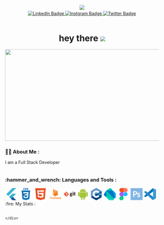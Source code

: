 <div id="header" align="center">
  <img src="https://media.giphy.com/media/ZOQVgjJsnq4Jkin0Xe/giphy.gif" width="200"/>
  <div id="badges">
  <a href="https://www.linkedin.com/in/bu%C4%9Fra-kul-a9929821a/">
    <img src="https://img.shields.io/badge/LinkedIn-blue?style=for-the-badge&logo=linkedin&logoColor=white" alt="LinkedIn Badge"/>
  </a>
  <a href="https://www.instagram.com/bogiedev/">
    <img src="https://img.shields.io/badge/Instagram-purple?style=for-the-badge&logo=instagram&logoColor=white" alt="Instgram Badge"/>
  </a>
  <a href="https://twitter.com/Bogiedev">
    <img src="https://img.shields.io/badge/Twitter-blue?style=for-the-badge&logo=twitter&logoColor=white" alt="Twitter Badge"/>
  </a>
</div>
<img src="https://komarev.com/ghpvc/?username=bogiemakesperfect&style=flat-square&color=blue" alt=""/>
  <h1>
  hey there
  <img src="https://media.giphy.com/media/hvRJCLFzcasrR4ia7z/giphy.gif" width="30px"/>
</h1>
</div>
<div align="center">
  <img src="https://media.giphy.com/media/ZVik7pBtu9dNS/giphy.gif" width="700" height="300"/>
</div>
<h3>
👨‍💻 About Me :</h3>

I am a Full Stack Developer

 <h1>
  
</h1>
<h3>
  :hammer_and_wrench: Languages and Tools : </h3>
  <div>
  <img src="https://github.com/devicons/devicon/blob/master/icons/flutter/flutter-original.svg" title="Flutter" alt="Flutter" width="40" height="40"/>&nbsp;
  <img src="https://github.com/devicons/devicon/blob/master/icons/css3/css3-plain-wordmark.svg"  title="CSS3" alt="CSS" width="40" height="40"/>&nbsp;
  <img src="https://github.com/devicons/devicon/blob/master/icons/html5/html5-original.svg" title="HTML5" alt="HTML" width="40" height="40"/>&nbsp;
  <img src="https://github.com/devicons/devicon/blob/master/icons/firebase/firebase-plain-wordmark.svg" title="Firebase" alt="Firebase" width="40" height="40"/>&nbsp;
  <img src="https://github.com/devicons/devicon/blob/master/icons/git/git-original-wordmark.svg" title="Git" **alt="Git" width="40" height="40"/>
  <img src="https://github.com/devicons/devicon/blob/master/icons/android/android-original.svg" title="Android" **alt="Android" width="40" height="40"/>
  <img src="https://github.com/devicons/devicon/blob/master/icons/cplusplus/cplusplus-original.svg" title="Cplusplus **alt="Cplusplus" width="40" height="40"/>
  <img src="https://github.com/devicons/devicon/blob/master/icons/dart/dart-original.svg" title="Dart" **alt="Dart" width="40" height="40"/>
  <img src="https://github.com/devicons/devicon/blob/master/icons/figma/figma-original.svg" title="Figma" **alt="Figma" width="40" height="40"/>
  <img src="https://github.com/devicons/devicon/blob/master/icons/photoshop/photoshop-plain.svg" title="Photoshop" **alt="Photoshop" width="40" height="40"/>
  <img src="https://github.com/devicons/devicon/blob/master/icons/vscode/vscode-original.svg" title="Vscode" **alt="Vscode" width="40" height="40"/>
                                                                                                                                               
</div>
<div>
                   :fire: My Stats :                                                                                                                               
                                                                                                                                                  
                                                                                                                                                  
                                                                                                                                                  
                                                                                                                                                  </div>
 
